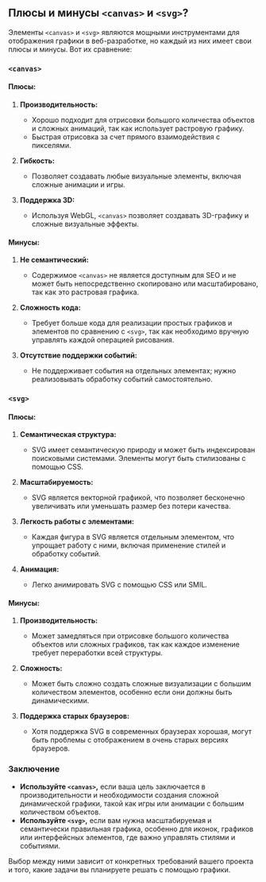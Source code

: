 ## Плюсы и минусы `<canvas>` и `<svg>`?

Элементы `<canvas>` и `<svg>` являются мощными инструментами для отображения графики в веб-разработке, но каждый из них имеет свои плюсы и минусы. Вот их сравнение:

### `<canvas>`

#### Плюсы:
1. **Производительность:**
   - Хорошо подходит для отрисовки большого количества объектов и сложных анимаций, так как использует растровую графику. 
   - Быстрая отрисовка за счет прямого взаимодействия с пикселями.

2. **Гибкость:**
   - Позволяет создавать любые визуальные элементы, включая сложные анимации и игры.

3. **Поддержка 3D:**
   - Используя WebGL, `<canvas>` позволяет создавать 3D-графику и сложные визуальные эффекты.

#### Минусы:
1. **Не семантический:**
   - Содержимое `<canvas>` не является доступным для SEO и не может быть непосредственно скопировано или масштабировано, так как это растровая графика.

2. **Сложность кода:**
   - Требует больше кода для реализации простых графиков и элементов по сравнению с `<svg>`, так как необходимо вручную управлять каждой операцией рисования.

3. **Отсутствие поддержки событий:**
   - Не поддерживает события на отдельных элементах; нужно реализовывать обработку событий самостоятельно.

### `<svg>`

#### Плюсы:
1. **Семантическая структура:**
   - SVG имеет семантическую природу и может быть индексирован поисковыми системами. Элементы могут быть стилизованы с помощью CSS.

2. **Масштабируемость:**
   - SVG является векторной графикой, что позволяет бесконечно увеличивать или уменьшать размер без потери качества.

3. **Легкость работы с элементами:**
   - Каждая фигура в SVG является отдельным элементом, что упрощает работу с ними, включая применение стилей и обработку событий.

4. **Анимация:**
   - Легко анимировать SVG с помощью CSS или SMIL.

#### Минусы:
1. **Производительность:**
   - Может замедляться при отрисовке большого количества объектов или сложных графиков, так как каждое изменение требует переработки всей структуры.

2. **Сложность:**
   - Может быть сложно создать сложные визуализации с большим количеством элементов, особенно если они должны быть динамическими.

3. **Поддержка старых браузеров:**
   - Хотя поддержка SVG в современных браузерах хорошая, могут быть проблемы с отображением в очень старых версиях браузеров.

### Заключение

- **Используйте `<canvas>`,** если ваша цель заключается в производительности и необходимости создания сложной динамической графики, такой как игры или анимации с большим количеством объектов.
- **Используйте `<svg>`,** если вам нужна масштабируемая и семантически правильная графика, особенно для иконок, графиков или интерфейсных элементов, где важно управлять стилями и событиями.

Выбор между ними зависит от конкретных требований вашего проекта и того, какие задачи вы планируете решать с помощью графики.